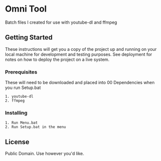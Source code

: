 # Omni Tool
Batch files I created for use with youtube-dl and ffmpeg

## Getting Started

These instructions will get you a copy of the project up and running on your local machine for development and testing purposes. See deployment for notes on how to deploy the project on a live system.

### Prerequisites

These will need to be downloaded and placed into 00 Dependencies when you run Setup.bat

```
1. youtube-dl
2. ffmpeg
```

### Installing

```
1. Run Menu.bat
2. Run Setup.bat in the menu
```

## License

Public Domain. Use however you'd like.
